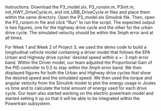 Instructions: Download the P3_model.slx, P3_runsim.m, P3init.m, init_HWY_DriveCycle.m, and init_URB_DriveCycle.m files and place them within the same directory. Open the P3_model.slx Simulink file. Then, open the P3_runsim.m file and click "Run" to run the script. The expected output is two figures, one for the highway drive cycle and the other for the urban drive cycle.  The simulated velocity should be within the 3mph error and at all times. 

For Week 1 and Week 2 of Project 3, we used the demo code to build a longitudinal vehicle model containing a driver model that follows the EPA Urban and Highway drive cycles' desired speed within a +- 3 mph error band. Within the Driver model, our team adjusted the Proportional Gain of the PID controller to 0.5 to stay within the 3mph error band. We then displayed figures for both the Urban and Highway drive cycles that show the desired speed and the simulated speed. We then used the torque and angular velocity from the Simulink model to plot the energy usage in Joules vs time and to calculate the total amount of energy used for each drive cycle. Our team also started working on the electric powertrain model and started setting it up so that it will be able to be integrated within the Powertrain subsystem.   

